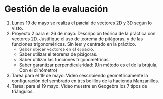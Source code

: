 # Gestión de la evaluación  

1. Lunes 19 de mayo se realiza el parcial de vectores 2D y 3D según lo visto. 
2. Proyecto 2 para el 26 de mayo: Descripción teórica de la práctica con vectores 2D. Justifique el uso de teorema de pitágoras, y de las funciones trigonoméricas. Sin leer y centrado en la práctico.
     * Saber ubicar vectores en el espacio.
     * Saber utilizar el teorema de pitágoras.
     * Saber utilizar las funciones trigonométricas.
     * Saber garantizar perpendicularidad: (Un método es el de la brújula, Con el clínómetro)
3. Tarea para el 19 de mayo. Video describiendo geométricamente la configuración del sembrado en tres bolillos de la hacienda Manzanillos.    
4. Tarea; para el 19 mayo. Video muestre en Geogebra los 7 tipos de triángulos. 

